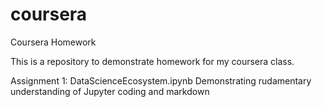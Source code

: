 # coursera
Coursera Homework

This is a repository to demonstrate homework for my coursera class.

Assignment 1:
  DataScienceEcosystem.ipynb
  Demonstrating rudamentary understanding of Jupyter coding and markdown
